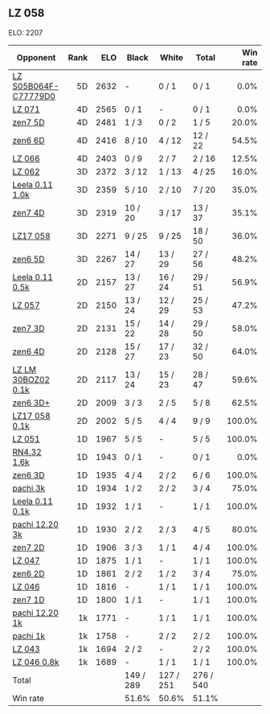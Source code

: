 ## LZ 058 ##

ELO: 2207

Opponent | Rank | ELO | Black | White | Total | Win rate
---------|-----:|----:|-------|-------|-------|-------:
[LZ S05B064F-C77779D0](LZ%20S05B064F-C77779D0.md) | 5D | 2632 | - | 0 / 1 | 0 / 1 | 0.0%
[LZ 071](LZ%20071.md) | 4D | 2565 | 0 / 1 | - | 0 / 1 | 0.0%
[zen7 5D](zen7%205D.md) | 4D | 2481 | 1 / 3 | 0 / 2 | 1 / 5 | 20.0%
[zen6 6D](zen6%206D.md) | 4D | 2416 | 8 / 10 | 4 / 12 | 12 / 22 | 54.5%
[LZ 066](LZ%20066.md) | 4D | 2403 | 0 / 9 | 2 / 7 | 2 / 16 | 12.5%
[LZ 062](LZ%20062.md) | 3D | 2372 | 3 / 12 | 1 / 13 | 4 / 25 | 16.0%
[Leela 0.11 1.0k](Leela%200.11%201.0k.md) | 3D | 2359 | 5 / 10 | 2 / 10 | 7 / 20 | 35.0%
[zen7 4D](zen7%204D.md) | 3D | 2319 | 10 / 20 | 3 / 17 | 13 / 37 | 35.1%
[LZ17 058](LZ17%20058.md) | 3D | 2271 | 9 / 25 | 9 / 25 | 18 / 50 | 36.0%
[zen6 5D](zen6%205D.md) | 3D | 2267 | 14 / 27 | 13 / 29 | 27 / 56 | 48.2%
[Leela 0.11 0.5k](Leela%200.11%200.5k.md) | 2D | 2157 | 13 / 27 | 16 / 24 | 29 / 51 | 56.9%
[LZ 057](LZ%20057.md) | 2D | 2150 | 13 / 24 | 12 / 29 | 25 / 53 | 47.2%
[zen7 3D](zen7%203D.md) | 2D | 2131 | 15 / 22 | 14 / 28 | 29 / 50 | 58.0%
[zen6 4D](zen6%204D.md) | 2D | 2128 | 15 / 27 | 17 / 23 | 32 / 50 | 64.0%
[LZ LM 30BOZ02 0.1k](LZ%20LM%2030BOZ02%200.1k.md) | 2D | 2117 | 13 / 24 | 15 / 23 | 28 / 47 | 59.6%
[zen6 3D+](zen6%203D+.md) | 2D | 2009 | 3 / 3 | 2 / 5 | 5 / 8 | 62.5%
[LZ17 058 0.1k](LZ17%20058%200.1k.md) | 2D | 2002 | 5 / 5 | 4 / 4 | 9 / 9 | 100.0%
[LZ 051](LZ%20051.md) | 1D | 1967 | 5 / 5 | - | 5 / 5 | 100.0%
[RN4.32 1.6k](RN4.32%201.6k.md) | 1D | 1943 | 0 / 1 | - | 0 / 1 | 0.0%
[zen6 3D](zen6%203D.md) | 1D | 1935 | 4 / 4 | 2 / 2 | 6 / 6 | 100.0%
[pachi 3k](pachi%203k.md) | 1D | 1934 | 1 / 2 | 2 / 2 | 3 / 4 | 75.0%
[Leela 0.11 0.1k](Leela%200.11%200.1k.md) | 1D | 1932 | 1 / 1 | - | 1 / 1 | 100.0%
[pachi 12.20 3k](pachi%2012.20%203k.md) | 1D | 1930 | 2 / 2 | 2 / 3 | 4 / 5 | 80.0%
[zen7 2D](zen7%202D.md) | 1D | 1906 | 3 / 3 | 1 / 1 | 4 / 4 | 100.0%
[LZ 047](LZ%20047.md) | 1D | 1875 | 1 / 1 | - | 1 / 1 | 100.0%
[zen6 2D](zen6%202D.md) | 1D | 1861 | 2 / 2 | 1 / 2 | 3 / 4 | 75.0%
[LZ 046](LZ%20046.md) | 1D | 1816 | - | 1 / 1 | 1 / 1 | 100.0%
[zen7 1D](zen7%201D.md) | 1D | 1800 | 1 / 1 | - | 1 / 1 | 100.0%
[pachi 12.20 1k](pachi%2012.20%201k.md) | 1k | 1771 | - | 1 / 1 | 1 / 1 | 100.0%
[pachi 1k](pachi%201k.md) | 1k | 1758 | - | 2 / 2 | 2 / 2 | 100.0%
[LZ 043](LZ%20043.md) | 1k | 1694 | 2 / 2 | - | 2 / 2 | 100.0%
[LZ 046 0.8k](LZ%20046%200.8k.md) | 1k | 1689 | - | 1 / 1 | 1 / 1 | 100.0%
Total | | | 149 / 289 | 127 / 251 | 276 / 540 | 
Win rate| | | 51.6% | 50.6% | 51.1% | 
